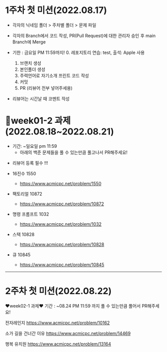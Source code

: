 # 1주차 첫 미션(2022.08.17)
- 각자의 닉네임 폴더 > 주차별 폴더 > 문제 파일
- 각자의 Branch에서 코드 작성, PR(Pull Request)에 대한 관리자 승인 후 main Branch에 Merge
- 기한 : 금요일 PM 11:59까지!
    0. 레포지토리 연습: test, 출석: Apple 사용
    1. 브랜치 생성
    2. 본인폴더 생성
    3. 주력언어로 자기소개 프린트 코드 작성
    4. 커밋
    5. PR (리뷰어 전부 넣어주세용)
    
- 리뷰어는 시간날 때 코멘트 작성

# 🎁week01-2 과제(2022.08.18~2022.08.21)

- 기간: ~일요일 pm 11:59
  - 아래의 백준 문제들을 풀 수 있는만큼 풀고나서 PR해주세요!
* 리뷰어 등록 필수 !!!

- 16진수 1550
  - https://www.acmicpc.net/problem/1550

- 팩토리얼 10872  
  - https://www.acmicpc.net/problem/10872

- 명령 프롬프트 1032
  - https://www.acmicpc.net/problem/1032

- 스택 10828
  - https://www.acmicpc.net/problem/10828

- 큐 10845
  - https://www.acmicpc.net/problem/10845

---
# 2주차 첫 미션(2022.08.22)
❤week02-1 과제❤
기간 : ~08.24 PM 11:59 까지
풀 수 있는만큼 풀어서 PR해주세요!

전자레인지
https://www.acmicpc.net/problem/10162

소가 길을 건너간 이유
https://www.acmicpc.net/problem/14469

행복 유치원
https://www.acmicpc.net/problem/13164